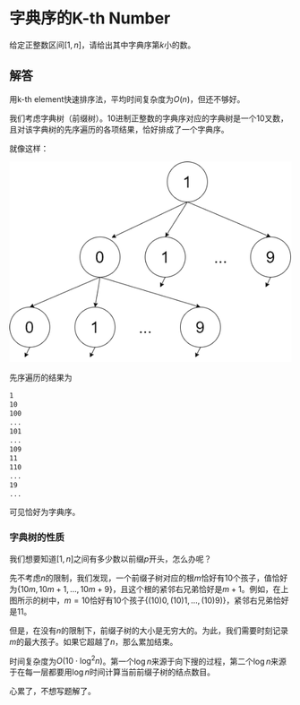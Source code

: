 # 字典序的K-th Number

给定正整数区间$[1,n]$，请给出其中字典序第$k$小的数。

## 解答

用k-th element快速排序法，平均时间复杂度为$O(n)$，但还不够好。

我们考虑字典树（前缀树）。$10$进制正整数的字典序对应的字典树是一个$10$叉数，且对该字典树的先序遍历的各项结果，恰好排成了一个字典序。

就像这样：

![1648012312547.png](image/sort_by_lex/1648012312547.png)

先序遍历的结果为

```
1
10
100
...
101
...
109
11
110 
...
19
...
```

可见恰好为字典序。

### 字典树的性质

我们想要知道$[1,n]$之间有多少数以前缀$p$开头，怎么办呢？

先不考虑$n$的限制，我们发现，一个前缀子树对应的根$m$恰好有$10$个孩子，值恰好为$\{10m, 10m + 1, \dots, 10m +9\}$，且这个根的紧邻右兄弟恰好是$m+1$。例如，在上图所示的树中，$m = 10$恰好有$10$个孩子$\{(10)0, (10)1, \dots, (10)9)\}$，紧邻右兄弟恰好是$11$。

但是，在没有$n$的限制下，前缀子树的大小是无穷大的。为此，我们需要时刻记录$m$的最大孩子。如果它超越了$n$，那么累加结束。

时间复杂度为$O(10 \cdot \log ^2 n)$。第一个$\log n$来源于向下搜的过程，第二个$\log n$来源于在每一层都要用$\log n$时间计算当前前缀子树的结点数目。

心累了，不想写题解了。
